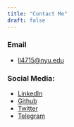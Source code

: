 ```yaml
---
title: "Contact Me"
draft: false
---
```


### Email
- [ll4715@nyu.edu](mailto:ll4715@nyu.edu)

### Social Media:
- [LinkedIn](https://www.linkedin.com/in/lawrence-rx-lim/)
- [Github](https://github.com/larry-lime)
- [Twitter](https://twitter.com/lawrence_lim__)
- [Telegram](https://t.me/larrylime4132)

<!--TODO Add a working contact form-->
<!-- ### Contact Form -->
<!-- {{< form >}} -->
